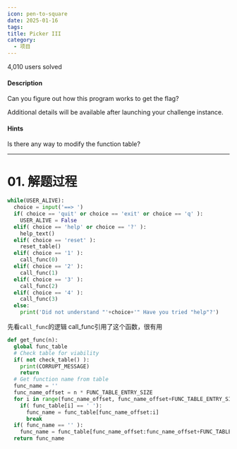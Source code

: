```yaml
---
icon: pen-to-square
date: 2025-01-16
tags: 
title: Picker III
category:
  - 项目
---
```

4,010 users solved
#### Description

Can you figure out how this program works to get the flag?

Additional details will be available after launching your challenge instance.
#### Hints
Is there any way to modify the function table?

---
# 01. 解题过程
```python
while(USER_ALIVE):
  choice = input('==> ')
  if( choice == 'quit' or choice == 'exit' or choice == 'q' ):
    USER_ALIVE = False
  elif( choice == 'help' or choice == '?' ):
    help_text()
  elif( choice == 'reset' ):
    reset_table()
  elif( choice == '1' ):
    call_func(0)
  elif( choice == '2' ):
    call_func(1)
  elif( choice == '3' ):
    call_func(2)
  elif( choice == '4' ):
    call_func(3)
  else:
    print('Did not understand "'+choice+'" Have you tried "help"?')
```
先看`call_func`的逻辑
call_func引用了这个函数，很有用
```python
def get_func(n):
  global func_table
  # Check table for viability
  if( not check_table() ):
    print(CORRUPT_MESSAGE)
    return
  # Get function name from table
  func_name = ''
  func_name_offset = n * FUNC_TABLE_ENTRY_SIZE
  for i in range(func_name_offset, func_name_offset+FUNC_TABLE_ENTRY_SIZE):
    if( func_table[i] == ' '):
      func_name = func_table[func_name_offset:i]
      break
  if( func_name == '' ):
    func_name = func_table[func_name_offset:func_name_offset+FUNC_TABLE_ENTRY_SIZE]
  return func_name
```